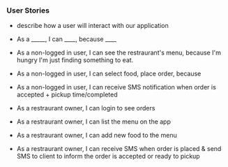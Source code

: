 ### User Stories
* describe how a user will interact with our application
* As a _____, I can ____, because ____

* As a non-logged in user, I can see the restraurant's menu, because I'm hungry I'm just finding something to eat.
* As a non-logged in user, I can select food, place order, because
* As a non-logged in user, I can receive SMS notification when order is accepted + pickup time/completed
* As a restraurant owner, I can login to see orders
* As a restraurant owner, I can list the menu on the app
* As a restraurant owner, I can add new food to the menu
* As a restraurant owner, I can receive SMS when order is placed & send SMS to client to inform the order is accepted or ready to pickup
